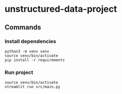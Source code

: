 # unstructured-data-project

## Commands

### Install dependencies

```
python3 -m venv venv
source venv/bin/activate
pip install -r requirements
```

### Run project

```
source venv/bin/activate
streamlit run src/main.py
```
